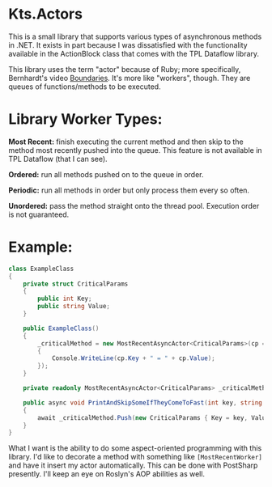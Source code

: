 # Kts.Actors
This is a small library that supports various types of asynchronous methods in .NET. It exists in part because I was dissatisfied with the functionality available in the ActionBlock class that comes with the TPL Dataflow library.

This library uses the term "actor" because of Ruby; more specifically, Bernhardt's video [Boundaries](https://www.youtube.com/watch?v=yTkzNHF6rMs). It's more like "workers", though. They are queues of functions/methods to be executed.

# Library Worker Types:

**Most Recent:** finish executing the current method and then skip to the method most recently pushed into the queue. This feature is not available in TPL Dataflow (that I can see).

**Ordered:** run all methods pushed on to the queue in order.

**Periodic:** run all methods in order but only process them every so often.

**Unordered:** pass the method straight onto the thread pool. Execution order is not guaranteed.

# Example:
```csharp
class ExampleClass
{
	private struct CriticalParams
	{
		public int Key;
		public string Value;
	}

	public ExampleClass()
	{
		_criticalMethod = new MostRecentAsyncActor<CriticalParams>(cp => 
		{
			Console.WriteLine(cp.Key + " = " + cp.Value);
		});
	}

	private readonly MostRecentAsyncActor<CriticalParams> _criticalMethod;

	public async void PrintAndSkipSomeIfTheyComeToFast(int key, string value)
	{
		await _criticalMethod.Push(new CriticalParams { Key = key, Value = value });
	}
}
```

What I want is the ability to do some aspect-oriented programming with this library. I'd like to decorate a method with something like `[MostRecentWorker]` and have it insert my actor automatically. This can be done with PostSharp presently. I'll keep an eye on Roslyn's AOP abilities as well.